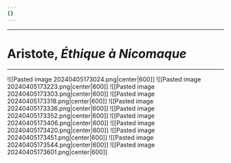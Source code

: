 ```yaml
---
{}
---
```

***
# Aristote, *Éthique à Nicomaque*
***
![[Pasted image 20240405173024.png|center|600]]
![[Pasted image 20240405173223.png|center|600]]
![[Pasted image 20240405173303.png|center|600]]
![[Pasted image 20240405173318.png|center|600]]
![[Pasted image 20240405173336.png|center|600]]
![[Pasted image 20240405173352.png|center|600]]
![[Pasted image 20240405173406.png|center|600]]
![[Pasted image 20240405173420.png|center|600]]
![[Pasted image 20240405173451.png|center|600]]
![[Pasted image 20240405173544.png|center|600]]
![[Pasted image 20240405173601.png|center|600]]

